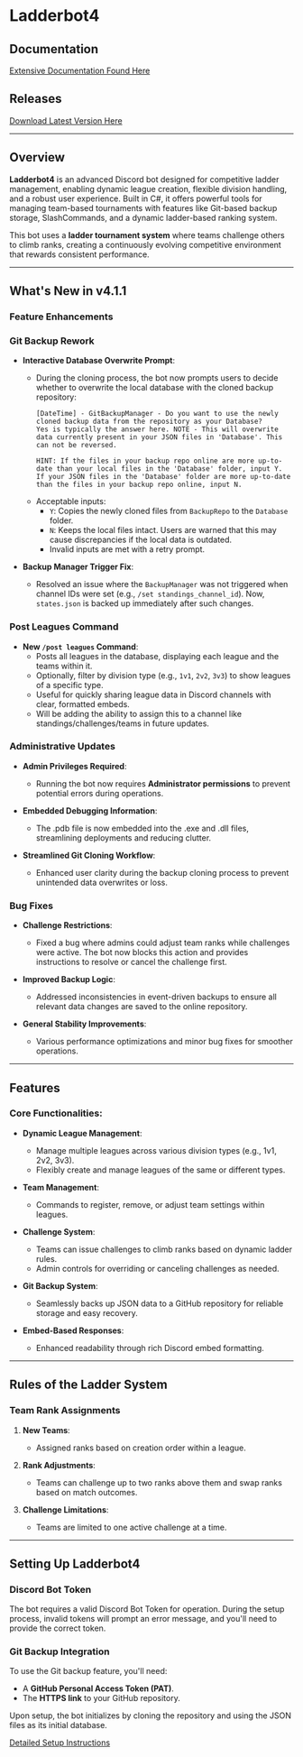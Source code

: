 # Ladderbot4

## Documentation
[Extensive Documentation Found Here](https://github.com/Theinfection91/Ladderbot4/blob/main/Ladderbot4Doc.md)

## Releases
[Download Latest Version Here](https://github.com/Theinfection91/Ladderbot4/releases)

---

## Overview
**Ladderbot4** is an advanced Discord bot designed for competitive ladder management, enabling dynamic league creation, flexible division handling, and a robust user experience. Built in C#, it offers powerful tools for managing team-based tournaments with features like Git-based backup storage, SlashCommands, and a dynamic ladder-based ranking system.

This bot uses a **ladder tournament system** where teams challenge others to climb ranks, creating a continuously evolving competitive environment that rewards consistent performance.

---

## What's New in v4.1.1

### Feature Enhancements

### Git Backup Rework
- **Interactive Database Overwrite Prompt**:
  - During the cloning process, the bot now prompts users to decide whether to overwrite the local database with the cloned backup repository:
    ```plaintext
    [DateTime] - GitBackupManager - Do you want to use the newly cloned backup data from the repository as your Database? 
    Yes is typically the answer here. NOTE - This will overwrite data currently present in your JSON files in 'Database'. This can not be reversed.
    
    HINT: If the files in your backup repo online are more up-to-date than your local files in the 'Database' folder, input Y.
    If your JSON files in the 'Database' folder are more up-to-date than the files in your backup repo online, input N.
    ```
  - Acceptable inputs:
    - `Y`: Copies the newly cloned files from `BackupRepo` to the `Database` folder.
    - `N`: Keeps the local files intact. Users are warned that this may cause discrepancies if the local data is outdated.
    - Invalid inputs are met with a retry prompt.

- **Backup Manager Trigger Fix**:
  - Resolved an issue where the `BackupManager` was not triggered when channel IDs were set (e.g., `/set standings_channel_id`). Now, `states.json` is backed up immediately after such changes.

### Post Leagues Command
- **New `/post leagues` Command**:
  - Posts all leagues in the database, displaying each league and the teams within it.
  - Optionally, filter by division type (e.g., `1v1`, `2v2`, `3v3`) to show leagues of a specific type.
  - Useful for quickly sharing league data in Discord channels with clear, formatted embeds.
  - Will be adding the ability to assign this to a channel like standings/challenges/teams in future updates.

### Administrative Updates
- **Admin Privileges Required**:
  - Running the bot now requires **Administrator permissions** to prevent potential errors during operations.

- **Embedded Debugging Information**:
  - The .pdb file is now embedded into the .exe and .dll files, streamlining deployments and reducing clutter.
    
- **Streamlined Git Cloning Workflow**:
  - Enhanced user clarity during the backup cloning process to prevent unintended data overwrites or loss.

### Bug Fixes
- **Challenge Restrictions**:
  - Fixed a bug where admins could adjust team ranks while challenges were active. The bot now blocks this action and provides instructions to resolve or cancel the challenge first.

- **Improved Backup Logic**:
  - Addressed inconsistencies in event-driven backups to ensure all relevant data changes are saved to the online repository.

- **General Stability Improvements**:
  - Various performance optimizations and minor bug fixes for smoother operations.
    
---

## Features

### Core Functionalities:
- **Dynamic League Management**:
  - Manage multiple leagues across various division types (e.g., 1v1, 2v2, 3v3).
  - Flexibly create and manage leagues of the same or different types.

- **Team Management**:
  - Commands to register, remove, or adjust team settings within leagues.

- **Challenge System**:
  - Teams can issue challenges to climb ranks based on dynamic ladder rules.
  - Admin controls for overriding or canceling challenges as needed.

- **Git Backup System**:
  - Seamlessly backs up JSON data to a GitHub repository for reliable storage and easy recovery.

- **Embed-Based Responses**:
  - Enhanced readability through rich Discord embed formatting.

---

## Rules of the Ladder System

### Team Rank Assignments
1. **New Teams**:
   - Assigned ranks based on creation order within a league.

2. **Rank Adjustments**:
   - Teams can challenge up to two ranks above them and swap ranks based on match outcomes.

3. **Challenge Limitations**:
   - Teams are limited to one active challenge at a time.

---

## Setting Up Ladderbot4

### Discord Bot Token
The bot requires a valid Discord Bot Token for operation. During the setup process, invalid tokens will prompt an error message, and you'll need to provide the correct token.

### Git Backup Integration
To use the Git backup feature, you'll need:
- A **GitHub Personal Access Token (PAT)**.
- The **HTTPS link** to your GitHub repository.

Upon setup, the bot initializes by cloning the repository and using the JSON files as its initial database.

[Detailed Setup Instructions](https://github.com/Theinfection91/Ladderbot4/blob/main/Ladderbot4Doc.md)
